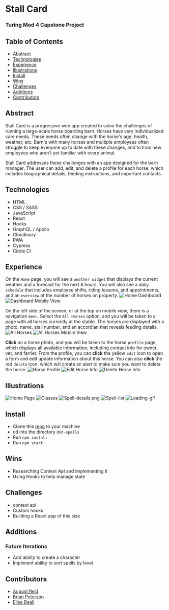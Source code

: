 # Stall Card

### Turing Mod 4 Capstone Project

## Table of Contents
- [Abstract](#Abstract)
- [Technologies](#Technologies)
- [Experience](#Experience)
- [Illustrations](#Illustrations)
- [Install](#Install)
- [Wins](#Wins)
- [Challenges](#Challenges)
- [Additions](#Additions)
- [Contributors](#Contributors)

## Abstract
Stall Card is a progressive web app created to solve the challenges of running a large-scale horse boarding barn. Horses have very individualized care needs. These needs often change with the horse's age, health, weather, etc. Barn's with many horses and multiple employees often struggle to keep everyone up to date with these changes, and to train new employees who aren't yet familiar with every animal. 

Stall Card addresses these challenges with an app designed for the barn manager. The user can add, edit, and delete a profile for each horse, which includes biographical details, feeding instructions, and important contacts. 

## Technologies
-  HTML
-  CSS / SASS
-  JavaScript
-  React
-  Hooks
- GraphQL / Apollo
- Cloudinary
- PWA
- Cypress
- Circle CI

## Experience
On the `Home` page, you will see a `weather widget` that displays the current weather and a forecast for the next 8 hours. You will also see a daily `schedule` that includes employee shifts, riding lessons, and appointments, and an `overview` of the number of horses on property. 
![Home Dashboard](./src/assets/screenshots/dashFull.png)
![Dashboard Mobile View](./src/assets/screenshots/dashSmall.png)

On the left side of the screen, or at the top on mobile view, there is a navigation `menu`. Select the `All Horses` option, and you will be taken to a page with all horses currently at the stable. The horses are displayed with a photo, name, stall number, and an accordian that reveals feeding details. 
![All Horses](./src/assets/screenshots/horsesFull.png)
![All Horses Mobile View](./src/assets/screenshots/horsesMed.png)

**Click** on a horse photo, and you will be taken to the horse `profile` page, which displays all available information, including contact info for owner, vet, and farrier. 
From the profile, you can **click** the yellow `edit` icon to open a form and edit update information about this horse. You can also **click** the red `delete` icon, which will create an alert to make sure you want to delete the horse. 
![Horse Profile](./src/assets/screenshots/profile.png)
![Edit Horse Info](./src/assets/screenshots/edit.png)
![Delete Horse Info](./src/assets/screenshots/delete.png)

## Illustrations
![Home Page](./src/assets/Home-page.png)
![Classes](./src/assets/Classes.png)
![Spell-details.png](./src/assets/Spell-details.png)
![Spell-list](./src/assets/Spell-list.png)
![Loading-gif](./src/assets/squiz.gif)

## Install

-  Clone this [repo](https://github.com/elisebeall/dnd-spells) to your machine
-  cd into the directory `dnd-spells`
-  Run `npm install`
-  Run `npm start`

## Wins
- Researching Context Api and implementing it
- Using Hooks to help manage state

## Challenges
- context api
- Custom hooks
- Building a React app of this size

## Additions
### Future Iterations
- Add ability to create a character
- Impliment ability to sort spells by level

## Contributors
- [August Reid](https://github.com/augustreid)
- [Brian Peterson](https://github.com/bpeterson2579)
- [Elise Beall](https://github.com/elisebeall)

